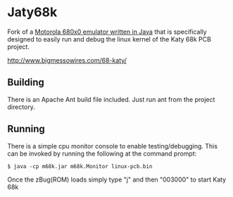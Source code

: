 Jaty68k
====

Fork of a [Motorola 680x0 emulator written in Java](https://github.com/tonyheadford/m68k) that is specifically designed to easily run and debug the linux kernel of the Katy 68k PCB project.

http://www.bigmessowires.com/68-katy/

Building
--------

There is an Apache Ant build file included. Just run ant from the project directory.

Running
-------

There is a simple cpu monitor console to enable testing/debugging. This can be invoked by running the following at the command prompt:

	$ java -cp m68k.jar m68k.Monitor linux-pcb.bin
	
Once the zBug(ROM) loads simply type "j" and then "003000" to start Katy 68k
